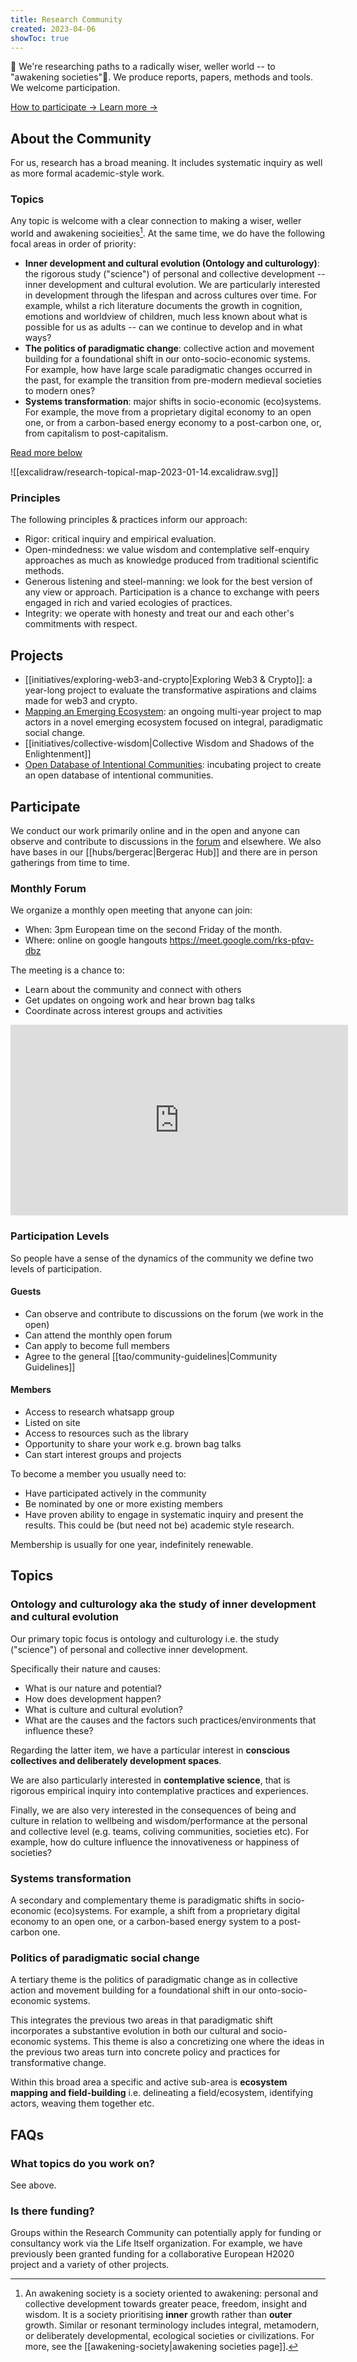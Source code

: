 ```yaml
---
title: Research Community
created: 2023-04-06
showToc: true
---
```


👋 We're researching paths to a radically wiser, weller world -- to "awakening societies"🌻. We produce reports, papers, methods and tools. We welcome participation.

[^1]: An awakening society is a society oriented to awakening: personal and collective development towards greater peace, freedom, insight and wisdom. It is a society prioritising  **inner** growth rather than **outer** growth. Similar or resonant terminology includes integral, metamodern, or deliberately developmental, ecological societies or civilizations. For more, see the [[awakening-society|awakening societies page]].

<div className="mt-10 flex gap-x-6 not-prose">
  <a
    href="#participate"
    className="rounded-md bg-secondary px-4 py-3 font-medium text-primary shadow focus:outline-none focus:ring-2 focus:ring-primary "
>
    How to participate <span aria-hidden="true">→</span>
  </a>
  <a href="#about-the-community" className="rounded-md bg-secondary px-4 py-3 font-medium text-primary shadow focus:outline-none focus:ring-2 focus:ring-primary">
    Learn more <span aria-hidden="true">→</span>
  </a>
</div>

## About the Community

For us, research has a broad meaning. It includes systematic inquiry as well as more formal academic-style work.

### Topics

Any topic is welcome with a clear connection to making a wiser, weller world and awakening socieities[^1]. At the same time, we do have the following focal areas in order of priority:

- **Inner development and cultural evolution (Ontology and culturology)**: the rigorous study ("science") of personal and collective development -- inner development and cultural evolution. We are particularly interested in development through the lifespan and across cultures over time. For example, whilst a rich literature documents the growth in cognition, emotions and worldview of children, much less known about what is possible for us as adults -- can we continue to develop and in what ways?
- **The politics of paradigmatic change**: collective action and movement building for a foundational shift in our onto-socio-economic systems. For example, how have large scale paradigmatic changes occurred in the past, for example the transition from pre-modern medieval societies to modern ones?
- **Systems transformation**: major shifts in socio-economic (eco)systems. For example, the move from a proprietary digital economy to an open one, or from a carbon-based energy economy to a post-carbon one, or, from capitalism to post-capitalism.

[Read more below](#topics)

![[excalidraw/research-topical-map-2023-01-14.excalidraw.svg]]

### Principles

The following principles & practices inform our approach:

- Rigor: critical inquiry and empirical evaluation.
- Open-mindedness: we value wisdom and contemplative self-enquiry approaches as much as knowledge produced from traditional scientific methods.
- Generous listening and steel-manning: we look for the best version of any view or approach. Participation is a chance to exchange with peers engaged in rich and varied ecologies of practices.
- Integrity: we operate with honesty and treat our and each other's commitments with respect.

## Projects

- [[initiatives/exploring-web3-and-crypto|Exploring Web3 & Crypto]]: a year-long project to evaluate the transformative aspirations and claims made for web3 and crypto.
- [Mapping an Emerging Ecosystem](/ecosystem): an ongoing multi-year project to map actors in a novel emerging ecosystem focused on integral, paradigmatic social change.
- [[initiatives/collective-wisdom|Collective Wisdom and Shadows of the Enlightenment]]
- [Open Database of Intentional Communities](https://github.com/orgs/life-itself/discussions/144): incubating project to create an open database of intentional communities.

<a name="how-to-participate"></a>

## Participate

We conduct our work primarily online and in the open and anyone can observe and contribute to discussions in the [forum][] and elsewhere. We also have bases in our [[hubs/bergerac|Bergerac Hub]] and there are in person gatherings from time to time.

[forum]: https://github.com/orgs/life-itself/discussions/categories/research

### Monthly Forum

We organize a monthly open meeting that anyone can join:

- When: 3pm European time on the second Friday of the month.
- Where: online on google hangouts https://meet.google.com/rks-pfqv-dbz

The meeting is a chance to:

- Learn about the community and connect with others
- Get updates on ongoing work and hear brown bag talks
- Coordinate across interest groups and activities

<iframe width="540" height="305" src="https://1ebb0834.sibforms.com/serve/MUIEAMrSe1USyAnFoe_C630Hr_0w-TDQQxw6XMoeLGZz82CiFPdnyM0wQSEPQxYICRv2iFrZ2Q-huoSJLziIJQgGvH1g7RxqvjPmV4i5wU7eHy4zl9KD3KDdF9ZekRx0NAhwEZl2D7LQ7Qe02DSJOqgSpG6dU6R8Fgi7RN2ehg-zMnq2iH7gTff5uu-6HimjfC1z4hK9RuUXvQY0" frameborder="0" scrolling="auto" allowfullscreen></iframe>

### Participation Levels

So people have a sense of the dynamics of the community we define two levels of participation.

#### Guests

- Can observe and contribute to discussions on the forum (we work in the open) 
- Can attend the monthly open forum
- Can apply to become full members
- Agree to the general [[tao/community-guidelines|Community Guidelines]]

#### Members

- Access to research whatsapp group
- Listed on site
- Access to resources such as the library
- Opportunity to share your work e.g. brown bag talks
- Can start interest groups and projects

To become a member you usually need to:

- Have participated actively in the community
- Be nominated by one or more existing members
- Have proven ability to engage in systematic inquiry and present the results. This could be (but need not be) academic style research.

Membership is usually for one year, indefinitely renewable.

## Topics

### Ontology and culturology aka the study of inner development and cultural evolution

Our primary topic focus is ontology and culturology i.e. the study ("science") of personal and collective inner development.

Specifically their nature and causes:

- What is our nature and potential?
- How does development happen?
- What is culture and cultural evolution?
- What are the causes and the factors such practices/environments that influence these?

Regarding the latter item, we have a particular interest in **conscious collectives and deliberately development spaces**.

We are also particularly interested in **contemplative science**, that is rigorous empirical inquiry into contemplative practices and experiences.

Finally, we are also very interested in the consequences of being and culture in relation to wellbeing and wisdom/performance at the personal and collective level (e.g. teams, coliving communities, societies etc). For example, how do culture influence the innovativeness or happiness of societies?

### Systems transformation

A secondary and complementary theme is paradigmatic shifts in socio-economic (eco)systems. For example, a shift from a proprietary digital economy to an open one, or a carbon-based energy system to a post-carbon one.

### Politics of paradigmatic social change

A tertiary theme is the politics of paradigmatic change as in collective action and movement building for a foundational shift in our onto-socio-economic systems.

This integrates the previous two areas in that paradigmatic shift incorporates a substantive evolution in both our cultural and socio-economic systems. This theme is also a concretizing one where the ideas in the previous two areas turn into concrete policy and practices for transformative change.
 
Within this broad area a specific and active sub-area is **ecosystem mapping and field-building** i.e. delineating a field/ecosystem, identifying actors, weaving them together etc.

## FAQs

### What topics do you work on?

See above.

### Is there funding?

Groups within the Research Community can potentially apply for funding or consultancy work via the Life Itself organization. For example, we have previously been granted funding for a collaborative European H2020 project and a variety of other projects.
